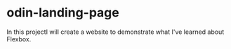 # odin-landing-page

In this projectI will create a website to demonstrate what I've learned about Flexbox.